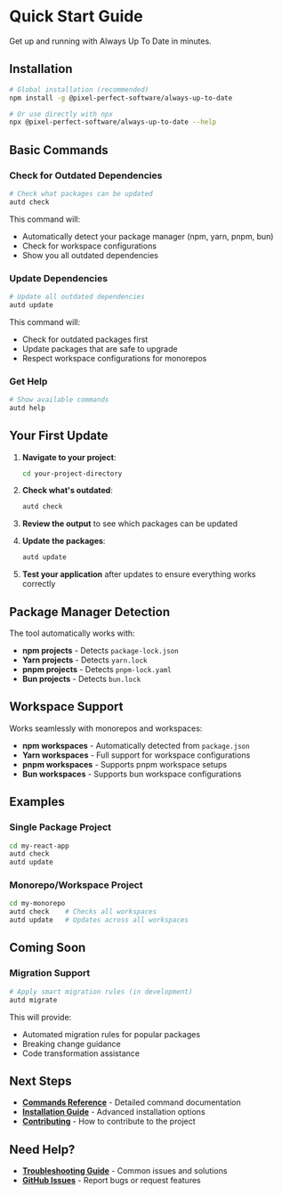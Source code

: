 # Quick Start Guide

Get up and running with Always Up To Date in minutes.

## Installation

```bash
# Global installation (recommended)
npm install -g @pixel-perfect-software/always-up-to-date

# Or use directly with npx
npx @pixel-perfect-software/always-up-to-date --help
```

## Basic Commands

### Check for Outdated Dependencies

```bash
# Check what packages can be updated
autd check
```

This command will:

- Automatically detect your package manager (npm, yarn, pnpm, bun)
- Check for workspace configurations
- Show you all outdated dependencies

### Update Dependencies

```bash
# Update all outdated dependencies
autd update
```

This command will:

- Check for outdated packages first
- Update packages that are safe to upgrade
- Respect workspace configurations for monorepos

### Get Help

```bash
# Show available commands
autd help
```

## Your First Update

1. **Navigate to your project**:

   ```bash
   cd your-project-directory
   ```

2. **Check what's outdated**:

   ```bash
   autd check
   ```

3. **Review the output** to see which packages can be updated

4. **Update the packages**:

   ```bash
   autd update
   ```

5. **Test your application** after updates to ensure everything works correctly

## Package Manager Detection

The tool automatically works with:

- **npm projects** - Detects `package-lock.json`
- **Yarn projects** - Detects `yarn.lock`
- **pnpm projects** - Detects `pnpm-lock.yaml`
- **Bun projects** - Detects `bun.lock`

## Workspace Support

Works seamlessly with monorepos and workspaces:

- **npm workspaces** - Automatically detected from `package.json`
- **Yarn workspaces** - Full support for workspace configurations
- **pnpm workspaces** - Supports pnpm workspace setups
- **Bun workspaces** - Supports bun workspace configurations

## Examples

### Single Package Project

```bash
cd my-react-app
autd check
autd update
```

### Monorepo/Workspace Project

```bash
cd my-monorepo
autd check    # Checks all workspaces
autd update   # Updates across all workspaces
```

## Coming Soon

### Migration Support

```bash
# Apply smart migration rules (in development)
autd migrate
```

This will provide:

- Automated migration rules for popular packages
- Breaking change guidance
- Code transformation assistance

## Next Steps

- **[Commands Reference](./commands.md)** - Detailed command documentation
- **[Installation Guide](./installation.md)** - Advanced installation options
- **[Contributing](./contributing.md)** - How to contribute to the project

## Need Help?

- **[Troubleshooting Guide](./troubleshooting.md)** - Common issues and solutions
- **[GitHub Issues](https://github.com/pixel-perfect-software/always-up-to-date/issues)** - Report bugs or request features
